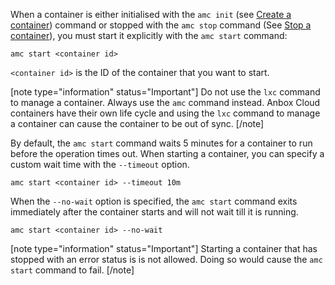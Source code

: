 When a container is either initialised with the `amc init` (see [Create a container](https://anbox-cloud.io/docs/howto/container/launch)) command or stopped with the `amc stop` command (See [Stop a container](https://discourse.ubuntu.com/t/how-to-stop-a-container/33925)), you must start it explicitly with the `amc start` command:

    amc start <container id>

`<container id>` is the ID of the container that you want to start.

[note type="information" status="Important"]
Do not use the `lxc` command to manage a container. Always use the `amc` command instead. Anbox Cloud containers have their own life cycle and using the `lxc` command to manage a container can cause the container to be out of sync.
[/note]

By default, the `amc start` command waits 5 minutes for a container to run before the operation times out. When starting a container, you can specify a custom wait time with the `--timeout` option.

    amc start <container id> --timeout 10m

When the `--no-wait` option is specified, the `amc start` command exits immediately after the container starts and will not wait till it is running.

    amc start <container id> --no-wait

[note type="information" status="Important"]
Starting a container that has stopped with an error status is is not allowed. Doing so would cause the `amc start` command to fail.
[/note]
